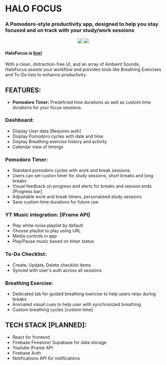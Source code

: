 # HALO FOCUS

<h3>A Pomodoro-style productivity app, designed to help you stay focused and on track with your study/work sessions</h3>
<div align="center">
  <span>
    <img src="https://api.netlify.com/api/v1/badges/d8fc2ebb-90ca-43f3-b061-093d64262a65/deploy-status" /> 
    <img src="https://github.com/github/docs/actions/workflows/codeql.yml/badge.svg?event=push"/>
  </span>
</div>

#### HaloFocus is [live!](https://halofocus.netlify.app "Halo Focus")
With a clean, distraction-free UI, and an array of Ambient Sounds, HaloFocus assists your workflow and provides tools like Breathing Exercises and To-Do lists to enhance productivity.

## FEATURES:
- **Pomodoro Timer:** Predefined time durations as well as custom time durations for your focus sessions.


### Dashboard:

- Display User data [Requires auth]
- Display Pomodoro cycles with date and time
- Display Breathing exercise history and activity
- Calendar view of timings

### Pomodoro Timer:

- Standard pomodoro cycles with work and break sessions.
- Users can set custon timer for study sessions, short breaks and long breaks
- Visual feedback on progress and alerts for breaks and session ends [Progress bar]
- Adjustable work and break timers, personalised study sessions
- Save custom time durations for future use

### YT Music integration: [IFrame API]

- Play white noise playlist by default
- Choose playlist to play using URL
- Media controls in app
- Play/Pause music based on timer status

### To-Do Checklist:

- Create, Update, Delete checklist items
- Synced with user's auth across all sessions

### Breathing Exercise:

- Dedicated tab for guided breathing exercise to help users relax during breaks
- Animated visual cues to help user with synchronized breathing
- Custom breathing cycles [custom time]

## TECH STACK [PLANNED]:

- React for frontend
- Firebase Firestore/ Supabase for data storage
- Youtube IFrame API
- Firebase Auth
- Notifications API for notifications
